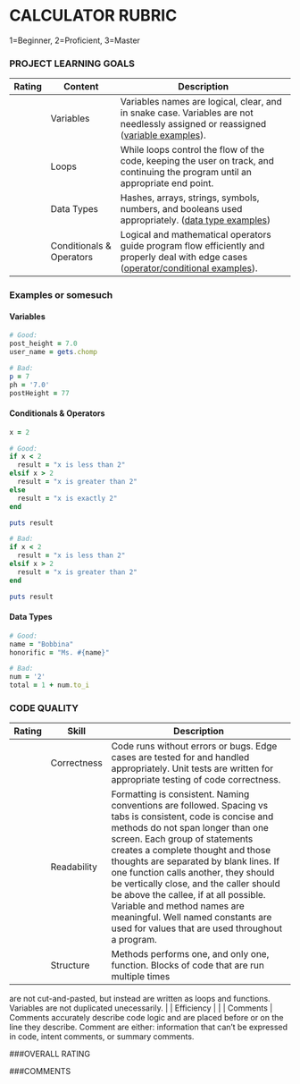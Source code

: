 # CALCULATOR RUBRIC

1=Beginner, 2=Proficient, 3=Master

### PROJECT LEARNING GOALS

| Rating | Content           | Description
|--------|-------------------|-----------------------------------------------------------
|        | Variables                | Variables names are logical, clear, and in snake case. Variables are not needlessly assigned or reassigned ([variable examples](#variables)).
|        | Loops                    | While loops control the flow of the code, keeping the user on track, and continuing the program until an appropriate end point.
|        | Data Types               | Hashes, arrays, strings, symbols, numbers, and booleans used appropriately. ([data type examples](#data-types))
|        | Conditionals & Operators | Logical and mathematical operators guide program flow efficiently and properly deal with edge cases ([operator/conditional examples](#conditional--operators)).

### Examples or somesuch

#### Variables
```ruby
# Good:
post_height = 7.0
user_name = gets.chomp

# Bad:
p = 7
ph = '7.0'
postHeight = 77
```

#### Conditionals & Operators
```ruby
x = 2

# Good:
if x < 2
  result = "x is less than 2"
elsif x > 2
  result = "x is greater than 2"
else
  result = "x is exactly 2"
end

puts result

# Bad:
if x < 2
  result = "x is less than 2"
elsif x > 2
  result = "x is greater than 2"
end

puts result

```

#### Data Types
```ruby
# Good:
name = "Bobbina"
honorific = "Ms. #{name}"

# Bad:
num = '2'
total = 1 + num.to_i
```


### CODE QUALITY

| Rating | Skill          | Description
|--------|----------------|-----------------------------------------------------------
|        | Correctness    | Code runs without errors or bugs. Edge cases are tested for and handled appropriately. Unit tests are written for appropriate testing of code correctness.
|        | Readability    | Formatting is consistent. Naming conventions are followed. Spacing vs tabs is consistent, code is concise and methods do not span longer than one screen. Each group of statements creates a complete thought and those thoughts are separated by blank lines. If one function calls another, they should be vertically close, and the caller should be above the callee, if at all possible. Variable and method names are meaningful. Well named constants are used for values that are used throughout a program.
|        | Structure      | Methods performs one, and only one, function. Blocks of code that are run multiple times
are not cut-and-pasted, but instead are written as loops and functions. Variables are not duplicated unecessarily.
|        | Efficiency     |
|        | Comments       | Comments accurately describe code logic and are placed before or on the line they describe. Comment are either: information that can’t be expressed in code, intent comments, or summary comments.


###OVERALL RATING



###COMMENTS
